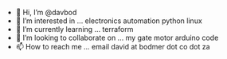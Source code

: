 - 👋 Hi, I’m @davbod
- 👀 I’m interested in ... electronics automation python linux
- 🌱 I’m currently learning ... terraform
- 💞️ I’m looking to collaborate on ... my gate motor arduino code
- 📫 How to reach me ... email david at bodmer dot co dot za

<!---
davbod/davbod is a ✨ special ✨ repository because its `README.md` (this file) appears on your GitHub profile.
You can click the Preview link to take a look at your changes.
--->
